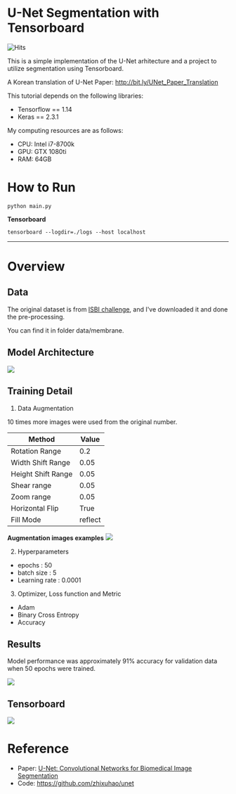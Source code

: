 # U-Net Segmentation with Tensorboard

![Hits](https://hits.seeyoufarm.com/api/count/incr/badge.svg?url=https%3A%2F%2Fgithub.com%2FTooTouch%2FU-Net_Segmentation_with_Tensorboard)

This is a simple implementation of the U-Net arhitecture and a project to utilize segmentation using Tensorboard.

A Korean translation of U-Net Paper: http://bit.ly/UNet_Paper_Translation

This tutorial depends on the following libraries:

- Tensorflow == 1.14  
- Keras == 2.3.1

My computing resources are as follows:

- CPU: Intel i7-8700k  
- GPU: GTX 1080ti  
- RAM: 64GB  

# How to Run
```
python main.py
```

**Tensorboard**
```
tensorboard --logdir=./logs --host localhost
```


---
# Overview

## Data
The original dataset is from [ISBI challenge](http://brainiac2.mit.edu/isbi_challenge/home), and I've downloaded it and done the pre-processing.

You can find it in folder data/membrane.

## Model Architecture
![](https://github.com/bllfpc/U-Net_Segmentation/blob/master/images/u-net-architecture.png)

## Training Detail
1. Data Augmentation

10 times more images were used from the original number.

Method | Value 
---|---
Rotation Range | 0.2
Width Shift Range | 0.05
Height Shift Range | 0.05
Shear range | 0.05
Zoom range | 0.05
Horizontal Flip | True
Fill Mode | reflect

**Augmentation images examples**
![](https://github.com/bllfpc/U-Net_Segmentation/blob/master/images/augmentation.png)

2. Hyperparameters
- epochs : 50
- batch size : 5
- Learning rate : 0.0001

3. Optimizer, Loss function and Metric
- Adam
- Binary Cross Entropy
- Accuracy

## Results

Model performance was approximately 91% accuracy for validation data when 50 epochs were trained.

![](https://github.com/bllfpc/U-Net_Segmentation/blob/master/images/results.png)

## Tensorboard
![](https://github.com/bllfpc/U-Net_Segmentation/blob/master/images/tensorboard.gif)

# Reference
- Paper: [U-Net: Convolutional Networks for Biomedical Image Segmentation](https://lmb.informatik.uni-freiburg.de/people/ronneber/u-net/)
- Code: https://github.com/zhixuhao/unet
